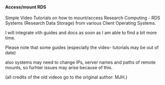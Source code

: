 #### Access/mount RDS


Simple Video Tutorials on how to mount/access Research Computing - RDS Systems (Research Data Storage)
from various Client Operating Systems.

I will integrate vith guides and docs as soon as I am able to find a bit more time.

Please note that some guides (especially the video- tutorials may be out of date)

also systems may need to change IPs, server names and paths of remote mounts, so furhter issues may arise because of this.




(all credits of the old videos go to the original author: MJH.)
